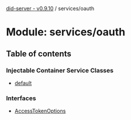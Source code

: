 [did-server - v0.9.10](../README.md) / services/oauth

# Module: services/oauth

## Table of contents

### Injectable Container Service Classes

- [default](../classes/services_oauth.default.md)

### Interfaces

- [AccessTokenOptions](../interfaces/services_oauth.accesstokenoptions.md)

